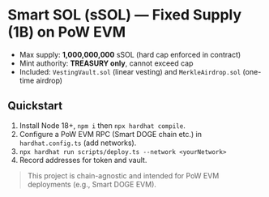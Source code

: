# Smart SOL (sSOL) — Fixed Supply (1B) on PoW EVM

- Max supply: **1,000,000,000** sSOL (hard cap enforced in contract)
- Mint authority: **TREASURY only**, cannot exceed cap
- Included: `VestingVault.sol` (linear vesting) and `MerkleAirdrop.sol` (one-time airdrop)

## Quickstart
1. Install Node 18+, `npm i` then `npx hardhat compile`.
2. Configure a PoW EVM RPC (Smart DOGE chain etc.) in `hardhat.config.ts` (add networks).
3. `npx hardhat run scripts/deploy.ts --network <yourNetwork>`
4. Record addresses for token and vault.

> This project is chain-agnostic and intended for PoW EVM deployments (e.g., Smart DOGE EVM).